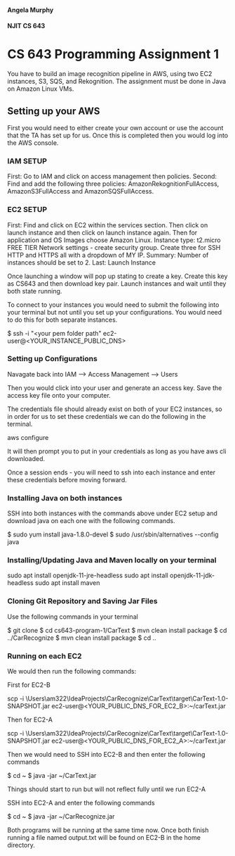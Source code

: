 #### Angela Murphy
#### NJIT CS 643

# CS 643 Programming Assignment 1

You have to build an image recognition pipeline in AWS, using two EC2 instances, S3, SQS, and Rekognition. The assignment must be done in Java on Amazon Linux VMs.

## Setting up your AWS

First you would need to either create your own account or use the account that the TA has set up for us. Once this is completed then you would log into the AWS console.

### IAM SETUP

First: Go to IAM and click on access management then policies.
Second: Find and add the following three policies:  AmazonRekognitionFullAccess, AmazonS3FullAccess and AmazonSQSFullAccess.

### EC2 SETUP

First: Find and click on EC2 within the services section. Then click on launch instance and then click on launch instance again.
Then for application and OS Images choose Amazon Linux.
Instance type: t2.micro FREE TIER
Network settings - create security group. Create three for SSH HTTP and HTTPS all with a dropdown of MY IP.
Summary: Number of instances should be set to 2.
Last: Launch Instance

Once launching a window will pop up stating to create a key. Create this key as CS643 and then download key pair. Launch instances and wait until they both state running.

To connect to your instances you would need to submit the following into your terminal but not until you set up your configurations. You would need to do this for both separate instances.

$ ssh -i "<your pem folder path" ec2-user@<YOUR_INSTANCE_PUBLIC_DNS>

### Setting up Configurations

Navagate back into IAM --> Access Management --> Users

Then you would click into your user and generate an access key. Save the access key file onto your computer.

The credentials file should already exist on both of your EC2 instances, so in order for us to set these credentials we can do the following in the terminal.

aws configure

It will then prompt you to put in your credentials as long as you have aws cli downloaded.

Once a session ends - you will need to ssh into each instance and enter these credentials before moving forward.

### Installing Java on both instances

SSH into both instances with the commands above under EC2 setup and download java on each one with the following commands.

$ sudo yum install java-1.8.0-devel
$ sudo /usr/sbin/alternatives --config java

### Installing/Updating Java and Maven locally on your terminal

sudo apt install openjdk-11-jre-headless
sudo apt install openjdk-11-jdk-headless
sudo apt install maven

### Cloning Git Repository and Saving Jar Files

Use the following commands in your terminal 

$ git clone <your github repository https link>
$ cd cs643-program-1/CarText
$ mvn clean install package
$ cd ../CarRecognize
$ mvn clean install package
$ cd ..

### Running on each EC2

We would then run the following commands:

First for EC2-B

scp -i \Users\am322\IdeaProjects\CarRecognize\CarText\target\CarText-1.0-SNAPSHOT.jar ec2-user@<YOUR_PUBLIC_DNS_FOR_EC2_B>:~/carText.jar

Then for EC2-A

scp -i \Users\am322\IdeaProjects\CarRecognize\CarText\target\CarText-1.0-SNAPSHOT.jar ec2-user@<YOUR_PUBLIC_DNS_FOR_EC2_A>:~/carText.jar

Then we would need to SSH into EC2-B and then enter the following commands

$ cd ~
$ java -jar ~/CarText.jar

Things should start to run but will not reflect fully until we run EC2-A

SSH into EC2-A and enter the following commands

$ cd ~
$ java -jar ~/CarRecognize.jar

Both programs will be running at the same time now. Once both finish running a file named output.txt will be found on EC2-B in the home directory.
